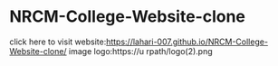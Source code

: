 # NRCM-College-Website-clone
click here to visit website:https://lahari-007.github.io/NRCM-College-Website-clone/
image logo:https://u rpath/logo(2).png
